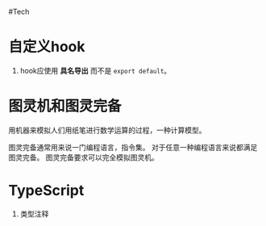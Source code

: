 #Tech 
# 自定义hook
1. hook应使用 **具名导出** 而不是 `export default`。
# 图灵机和图灵完备
用机器来模拟人们用纸笔进行数学运算的过程，一种计算模型。

图灵完备通常用来说一门编程语言，指令集。
对于任意一种编程语言来说都满足图灵完备。
图灵完备要求可以完全模拟图灵机。

# TypeScript
1. 类型注释